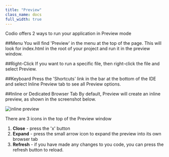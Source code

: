 ```yaml
---
title: "Preview"
class_name: docs
full_width: true
---
```



Codio offers 2 ways to run your application in Preview mode

##Menu
You will find 'Preview' in the menu at the top of the page. This will look for index.html in the root of your project and run it in the preview window. 

##Right-Click
If you want to run a specific file, then right-click the file and select Preview.

##Keyboard
Press the 'Shortcuts' link in the bar at the bottom of the IDE and select Inline Preview tab to see all Preview options.

##Inline or Dedicated Browser Tab
By default, Preview will create an inline preview, as shown in the screenshot below. 

![inline preview](/img/docs/inline-preview.png)

There are 3 icons in the top of the Preview window 

1. **Close** - press the 'x' button
1. **Expand** - press the small arrow icon to expand the preview into its own browser tab
1. **Refresh** - if you have made any changes to you code, you can press the refresh button to reload. 




